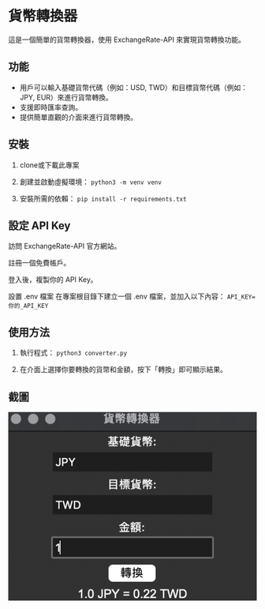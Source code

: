 # 貨幣轉換器

這是一個簡單的貨幣轉換器，使用 ExchangeRate-API 來實現貨幣轉換功能。

## 功能
- 用戶可以輸入基礎貨幣代碼（例如：USD, TWD）和目標貨幣代碼（例如：JPY, EUR）來進行貨幣轉換。
- 支援即時匯率查詢。
- 提供簡單直觀的介面來進行貨幣轉換。

## 安裝
1. clone或下載此專案

2. 創建並啟動虛擬環境：
   `python3 -m venv venv`

4. 安裝所需的依賴：
   `pip install -r requirements.txt`

## 設定 API Key
訪問 ExchangeRate-API 官方網站。

註冊一個免費帳戶。

登入後，複製你的 API Key。

設置 .env 檔案
在專案根目錄下建立一個 .env 檔案，並加入以下內容：
`API_KEY=你的_API_KEY`


## 使用方法
1. 執行程式：
   `python3 converter.py`

3. 在介面上選擇你要轉換的貨幣和金額，按下「轉換」即可顯示結果。

## 截圖

![貨幣轉換器](screenshot.png)


